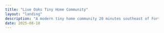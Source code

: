 ```yaml
---
title: "Live Oaks Tiny Home Community"
layout: "landing"
description: "A modern tiny home community 20 minutes southeast of Fort Worth—dog-friendly, fast internet, and thoughtful amenities."
date: 2025-08-18
---
```

